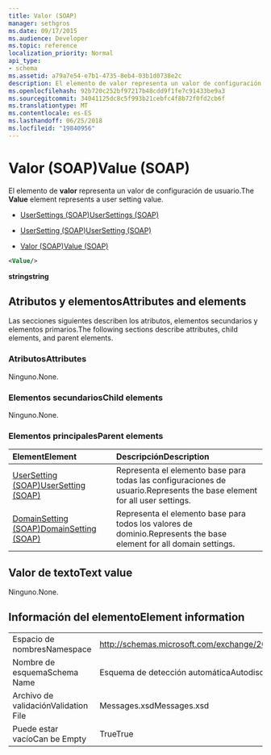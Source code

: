```yaml
---
title: Valor (SOAP)
manager: sethgros
ms.date: 09/17/2015
ms.audience: Developer
ms.topic: reference
localization_priority: Normal
api_type:
- schema
ms.assetid: a79a7e54-e7b1-4735-8eb4-03b1d0738e2c
description: El elemento de valor representa un valor de configuración de usuario.
ms.openlocfilehash: 92b720c252bf97217b48cdd9f1fe7c91433be9a3
ms.sourcegitcommit: 34041125dc8c5f993b21cebfc4f8b72f0fd2cb6f
ms.translationtype: MT
ms.contentlocale: es-ES
ms.lasthandoff: 06/25/2018
ms.locfileid: "19840956"
---
```

# <a name="value-soap"></a><span data-ttu-id="9a6c5-103">Valor (SOAP)</span><span class="sxs-lookup"><span data-stu-id="9a6c5-103">Value (SOAP)</span></span>

<span data-ttu-id="9a6c5-104">El elemento de **valor** representa un valor de configuración de usuario.</span><span class="sxs-lookup"><span data-stu-id="9a6c5-104">The **Value** element represents a user setting value.</span></span> 
  
- [<span data-ttu-id="9a6c5-105">UserSettings (SOAP)</span><span class="sxs-lookup"><span data-stu-id="9a6c5-105">UserSettings (SOAP)</span></span>](usersettings-soap.md)
  
- [<span data-ttu-id="9a6c5-106">UserSetting (SOAP)</span><span class="sxs-lookup"><span data-stu-id="9a6c5-106">UserSetting (SOAP)</span></span>](usersetting-soap.md)
  
- [<span data-ttu-id="9a6c5-107">Valor (SOAP)</span><span class="sxs-lookup"><span data-stu-id="9a6c5-107">Value (SOAP)</span></span>](value-soap.md)
  
```XML
<Value/>
```

<span data-ttu-id="9a6c5-108">**string**</span><span class="sxs-lookup"><span data-stu-id="9a6c5-108">**string**</span></span>

## <a name="attributes-and-elements"></a><span data-ttu-id="9a6c5-109">Atributos y elementos</span><span class="sxs-lookup"><span data-stu-id="9a6c5-109">Attributes and elements</span></span>

<span data-ttu-id="9a6c5-110">Las secciones siguientes describen los atributos, elementos secundarios y elementos primarios.</span><span class="sxs-lookup"><span data-stu-id="9a6c5-110">The following sections describe attributes, child elements, and parent elements.</span></span>
  
### <a name="attributes"></a><span data-ttu-id="9a6c5-111">Atributos</span><span class="sxs-lookup"><span data-stu-id="9a6c5-111">Attributes</span></span>

<span data-ttu-id="9a6c5-112">Ninguno.</span><span class="sxs-lookup"><span data-stu-id="9a6c5-112">None.</span></span>
  
### <a name="child-elements"></a><span data-ttu-id="9a6c5-113">Elementos secundarios</span><span class="sxs-lookup"><span data-stu-id="9a6c5-113">Child elements</span></span>

<span data-ttu-id="9a6c5-114">Ninguno.</span><span class="sxs-lookup"><span data-stu-id="9a6c5-114">None.</span></span>
  
### <a name="parent-elements"></a><span data-ttu-id="9a6c5-115">Elementos principales</span><span class="sxs-lookup"><span data-stu-id="9a6c5-115">Parent elements</span></span>

|<span data-ttu-id="9a6c5-116">**Element**</span><span class="sxs-lookup"><span data-stu-id="9a6c5-116">**Element**</span></span>|<span data-ttu-id="9a6c5-117">**Descripción**</span><span class="sxs-lookup"><span data-stu-id="9a6c5-117">**Description**</span></span>|
|:-----|:-----|
|[<span data-ttu-id="9a6c5-118">UserSetting (SOAP)</span><span class="sxs-lookup"><span data-stu-id="9a6c5-118">UserSetting (SOAP)</span></span>](usersetting-soap.md) <br/> |<span data-ttu-id="9a6c5-119">Representa el elemento base para todas las configuraciones de usuario.</span><span class="sxs-lookup"><span data-stu-id="9a6c5-119">Represents the base element for all user settings.</span></span>  <br/> |
|[<span data-ttu-id="9a6c5-120">DomainSetting (SOAP)</span><span class="sxs-lookup"><span data-stu-id="9a6c5-120">DomainSetting (SOAP)</span></span>](domainsetting-soap.md) <br/> |<span data-ttu-id="9a6c5-121">Representa el elemento base para todos los valores de dominio.</span><span class="sxs-lookup"><span data-stu-id="9a6c5-121">Represents the base element for all domain settings.</span></span>  <br/> |
   
## <a name="text-value"></a><span data-ttu-id="9a6c5-122">Valor de texto</span><span class="sxs-lookup"><span data-stu-id="9a6c5-122">Text value</span></span>

<span data-ttu-id="9a6c5-123">Ninguno.</span><span class="sxs-lookup"><span data-stu-id="9a6c5-123">None.</span></span>
  
## <a name="element-information"></a><span data-ttu-id="9a6c5-124">Información del elemento</span><span class="sxs-lookup"><span data-stu-id="9a6c5-124">Element information</span></span>

|||
|:-----|:-----|
|<span data-ttu-id="9a6c5-125">Espacio de nombres</span><span class="sxs-lookup"><span data-stu-id="9a6c5-125">Namespace</span></span>  <br/> |http://schemas.microsoft.com/exchange/2010/Autodiscover  <br/> |
|<span data-ttu-id="9a6c5-126">Nombre de esquema</span><span class="sxs-lookup"><span data-stu-id="9a6c5-126">Schema Name</span></span>  <br/> |<span data-ttu-id="9a6c5-127">Esquema de detección automática</span><span class="sxs-lookup"><span data-stu-id="9a6c5-127">Autodiscover schema</span></span>  <br/> |
|<span data-ttu-id="9a6c5-128">Archivo de validación</span><span class="sxs-lookup"><span data-stu-id="9a6c5-128">Validation File</span></span>  <br/> |<span data-ttu-id="9a6c5-129">Messages.xsd</span><span class="sxs-lookup"><span data-stu-id="9a6c5-129">Messages.xsd</span></span>  <br/> |
|<span data-ttu-id="9a6c5-130">Puede estar vacío</span><span class="sxs-lookup"><span data-stu-id="9a6c5-130">Can be Empty</span></span>  <br/> |<span data-ttu-id="9a6c5-131">True</span><span class="sxs-lookup"><span data-stu-id="9a6c5-131">True</span></span>  <br/> |
   

